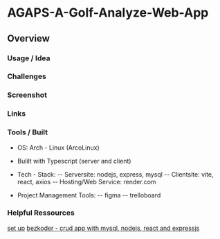 # AGAPS-A-Golf-Analyze-Web-App

## Overview

### Usage / Idea

### Challenges

### Screenshot

### Links

### Tools / Built
- OS: Arch - Linux (ArcoLinux)
- Bulilt with Typescript (server and client)
- Tech - Stack: 
    -- Serversite: nodejs, express, mysql
    -- Clientsite: vite, react, axios
    -- Hosting/Web Service: render.com

- Project Management Tools:
    -- figma
    -- trelloboard


### Helpful Ressources
[set up](https://www.pullrequest.com/blog/intro-to-using-typescript-in-a-nodejs-express-project/)
[bezkoder - crud app with mysql, nodejs, react and expressjs](https://www.bezkoder.com/react-node-express-mysql/)